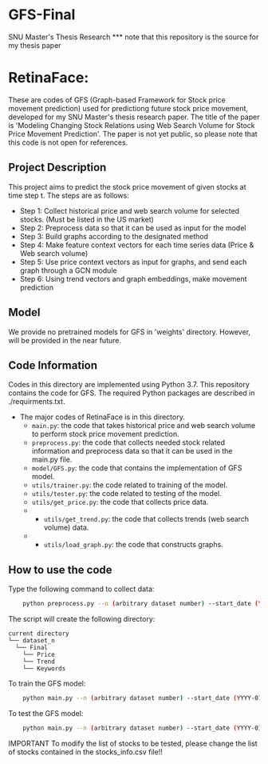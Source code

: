 # GFS-Final
SNU Master's Thesis Research
*** note that this repository is the source for my thesis paper

# RetinaFace: 
These are codes of GFS (Graph-based Framework for Stock price movement prediction) used for predictiong future stock price movement, developed for my SNU Master's thesis research paper.
The title of the paper is 'Modeling Changing Stock Relations using Web Search Volume for Stock Price Movement Prediction'.
The paper is not yet public, so please note that this code is not open for references.

## Project Description
This project aims to predict the stock price movement of given stocks at time step t. The steps are as follows:
* Step 1: Collect historical price and web search volume for selected stocks. (Must be listed in the US market)
* Step 2: Preprocess data so that it can be used as input for the model
* Step 3: Build graphs according to the designated method
* Step 4: Make feature context vectors for each time series data (Price & Web search volume)
* Step 5: Use price context vectors as input for graphs, and send each graph through a GCN module
* Step 6: Using trend vectors and graph embeddings, make movement prediction


## Model
We provide no pretrained models for GFS in 'weights' directory. However, will be provided in the near future.

## Code Information
Codes in this directory are implemented using Python 3.7.
This repository contains the code for GFS. 
The required Python packages are described in ./requirments.txt.

* The major codes of RetinaFace is in this directory.
    * `main.py`: the code that takes historical price and web search volume to perform stock price movement prediction.
    * `preprocess.py`: the code that collects needed stock related information and preprocess data so that it can be used in the main.py file.
    * `model/GFS.py`: the code that contains the implementation of GFS model.
    * `utils/trainer.py`: the code related to training of the model.
    * `utils/tester.py`: the code related to testing of the model.
    * `utils/get_price.py`: the code that collects price data.
    * * `utils/get_trend.py`: the code that collects trends (web search volume) data.
    * * `utils/load_graph.py`: the code that constructs graphs.

## How to use the code 

Type the following command to collect data:

```bash
    python preprocess.py --n (arbitrary dataset number) --start_date (YYYY-01-01) --mid_date (YYYY-07-01) -end_date (YYYY-12-31)
```

The script will create the following directory:
```
current directory
└── dataset_n
  └── Final
    └── Price
    └── Trend
    └── Keywords
```

To train the GFS model:

```bash
    python main.py --n (arbitrary dataset number) --start_date (YYYY-01-01) --mid_date (YYYY-07-01) --end_date (YYYY-12-31) --mode train --gpu (GPUs)
```

To test the GFS model:
```bash
    python main.py --n (arbitrary dataset number) --start_date (YYYY-01-01) --mid_date (YYYY-07-01) --end_date (YYYY-12-31) --mode test --gpu (GPUs) --best_model (best_model path)
```

IMPORTANT
To modify the list of stocks to be tested, please change the list of stocks contained in the stocks_info.csv file!!


